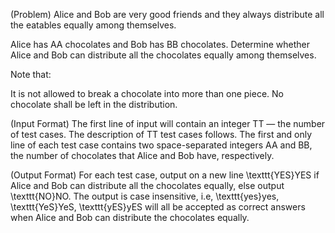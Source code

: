 (Problem)
Alice and Bob are very good friends and they always distribute all the eatables equally among themselves.

Alice has AA chocolates and Bob has BB chocolates. Determine whether Alice and Bob can distribute all the chocolates equally among themselves.

Note that:

It is not allowed to break a chocolate into more than one piece.
No chocolate shall be left in the distribution.

(Input Format)
The first line of input will contain an integer TT — the number of test cases. The description of TT test cases follows.
The first and only line of each test case contains two space-separated integers AA and BB, the number of chocolates that Alice and Bob have, respectively.

(Output Format)
For each test case, output on a new line \texttt{YES}YES if Alice and Bob can distribute all the chocolates equally, else output \texttt{NO}NO. The output is case insensitive, i.e, \texttt{yes}yes, \texttt{YeS}YeS, \texttt{yES}yES will all be accepted as correct answers when Alice and Bob can distribute the chocolates equally.
